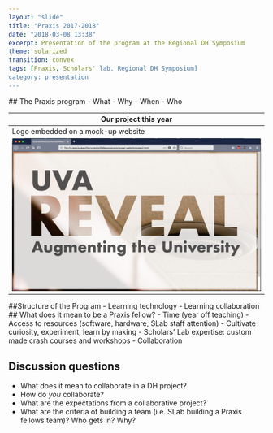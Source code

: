 ```yaml
---
layout: "slide"
title: "Praxis 2017-2018"
date: "2018-03-08 13:38"
excerpt: Presentation of the program at the Regional DH Symposium
theme: solarized
transition: convex
tags: [Praxis, Scholars' lab, Regional DH Symposium]
category: presentation
---
```


<div class="slides">
                <section data-markdown>
                    <script type="text/template">
## Praxis 2017-2018
 </script>
</section>
</div>

<div class="slides">
                <section data-markdown>
                    <script type="text/template">
### Who we are
|Monica Blair|Ankita Chakrabarti|Victoria Clark|Tanner Greene|Christian Howard|Spyros Simotas|
|--|--|--|--|--|--|
|History   |English   |Music   |Music   |English   |French   |
|![Monica](http://scholarslab.org/wp-content/uploads/2017/09/20170829-_DSC0329.jpg)|![Ankita](http://scholarslab.org/wp-content/uploads/2017/09/20170911-_DSC0548.jpg) |![Torrie](http://scholarslab.org/wp-content/uploads/2017/09/20170914-_DSC0597.jpg)|![]()|![Christian](http://scholarslab.org/wp-content/uploads/2017/02/20170829-_DSC0281.jpg)|![Spyros](http://scholarslab.org/wp-content/uploads/2017/09/20170829-_DSC0240.jpg)
                    </script>
                </section>
            </div>

<section data-markdown
            data-separator="^\n\n\n"  
            data-separator-vertical="^\n\n">
## The Praxis program
- What
- Why
- When
- Who


|Our project this year|
|--|
|Logo embedded on a mock-up website|
|![Image of the logo](/images/reveal-logo-in-browser.png)<!-- .element height="50%" width="50%" -->|
</section>

<section data-markdown>
##Structure of the Program
- Learning technology
- Learning collaboration
</section>
<section data-markdown
                      data-separator="^\n\n\n"  
                      data-separator-vertical="^\n\n">
## What does it mean to be a Praxis fellow?
 - Time (year off teaching)
 - Access to resources (software, hardware, SLab staff attention)
 - Cultivate curiosity, experiment, learn by making
 - Scholars' Lab expertise: custom made crash courses and workshops
 - Collaboration  


## Discussion questions
- What does it mean to collaborate in a DH project?
- How do _you_ collaborate?
- What are the expectations from a collaborative project?
- What are the criteria of building a team (i.e. SLab building a Praxis fellows team)? Who gets in? Why?
</section>


<div class="slides">
                <section data-markdown>
                    <script type="text/template">
### Contact info
|Christian Howard|Spyros Simotas|
|--|--|
|ch4zs@virginia.edu   |ss4ws@virginia.edu   |
                    </script>
                </section>
            </div>

